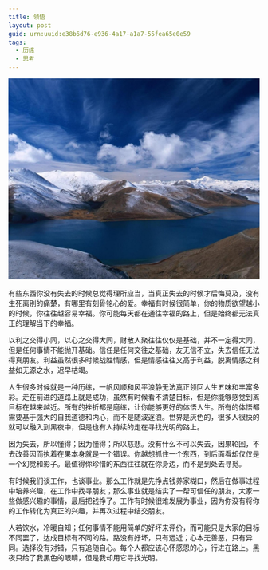 ```yaml
---
title: 领悟
layout: post
guid: urn:uuid:e38b6d76-e936-4a17-a1a7-55fea65e0e59
tags:
  - 历练
  - 思考
---
```



[![](/media/files/2011/12/20/lwu.png)](https://bolg-1257385283.cos.ap-chengdu.myqcloud.com/2011/12/20/lwu.png)

有些东西你没有失去的时候总觉得理所应当，当真正失去的时候才后悔莫及，没有生死离别的痛楚，有哪里有刻骨铭心的爱。幸福有时候很简单，你的物质欲望越小的时候，你往往越容易幸福。你可能每天都在通往幸福的路上，但是始终都无法真正的理解当下的幸福。

以利之交得小同，以心之交得大同，财散人聚往往仅仅是基础，并不一定得大同，但是任何事情不能抛开基础。信任是任何交往之基础，友无信不立，失去信任无法得真朋友。利益虽然很多时候战胜情感，但是情感往往又高于利益，脱离情感之利益如无源之水，迟早枯竭。

人生很多时候就是一种历练，一帆风顺和风平浪静无法真正领回人生五味和丰富多彩。走在前进的道路上就是成功，虽然有时候看不清楚目标，但是你能够感觉到离目标在越来越近。所有的挫折都是磨练，让你能够更好的体悟人生。所有的体悟都需要基于强大的自我道德和内心，而不是随波逐浪。世界是灰色的，很多人很快的就可以融入到黑夜中，但是也有人持续的走在寻找光明的路上。

因为失去，所以懂得；因为懂得；所以慈悲。没有什么不可以失去，因果轮回，不去改善因而执着在果本身就是一个错误。你越想抓住一个东西，到后面看却仅仅是一个幻觉和影子。最值得你珍惜的东西往往就在你身边，而不是到处去寻觅。

有时候我们谈工作，也谈事业。那么工作就是先挣点钱养家糊口，然后在做事过程中培养兴趣，在工作中找寻朋友；那么事业就是结实了一帮可信任的朋友，大家一些做感兴趣的事情，最后把钱挣了。工作有时候很难发展为事业，因为你没有将你的工作转化为真正的兴趣，并再次过程中结交朋友。

人若饮水，冷暖自知；任何事情不能用简单的好坏来评价，而可能只是大家的目标不同罢了，达成目标有不同的路。路没有好坏，只有远近；心本无善恶，只有异同。选择没有对错，只有追随自心。每个人都应该心怀感恩的心，行进在路上。黑夜只给了我黑色的眼睛，但是我却用它寻找光明。